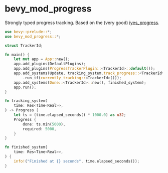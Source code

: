 # bevy_mod_progress
Strongly typed progress tracking. Based on the (very good) [iyes_progress].

```rs
use bevy::prelude::*;
use bevy_mod_progress::*;

struct TrackerId;

fn main() {
    let mut app = App::new();
    app.add_plugins(DefaultPlugins);
    app.add_plugins(ProgressTrackerPlugin::<TrackerId>::default());
    app.add_systems(Update, tracking_system.track_progress::<TrackerId>()
        .run_if(currently_tracking::<TrackerId>()));
    app.add_systems(Done::<TrackerId>::new(), finished_system);
    app.run();
}

fn tracking_system(
    time: Res<Time<Real>>,
) -> Progress {
    let ts = (time.elapsed_seconds() * 1000.0) as u32;
    Progress {
        done: ts.min(5000),
        required: 5000,
    }
}

fn finished_system(
    time: Res<Time<Real>>,
) {
    info!("Finished at {} seconds", time.elapsed_seconds());
}
```

[iyes_progress]: https://github.com/IyesGames/iyes_progress